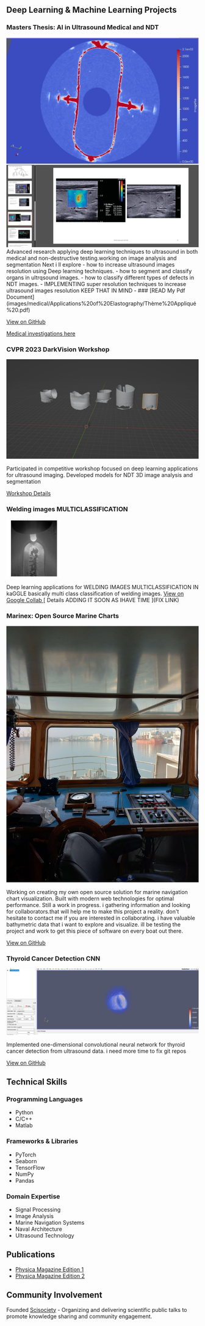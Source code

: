 ## Deep Learning & Machine Learning Projects

### Masters Thesis: AI in Ultrasound Medical and NDT
<img src="images/AI/1.jpg?raw=true"/>
<img src="images/medical/ApplicationsofElastography/Screenshot_2.png?raw=true"/>
Advanced research applying deep learning techniques to ultrasound in both medical and non-destructive testing.working on image analysis and segmentation Next i ll explore 
-   how to increase ultrasound images resolution using Deep learning techniques.
-   how to segment and classify organs in ultrqsound images.
-   how to classify different types of defects in NDT images.
-   IMPLEMENTING super resolution techniques to increase ultrasound images resolution KEEP THAT IN MIND
-   
### 
[READ My Pdf Document](images/medical/Applications%20of%20Elastography/Thème%20Appliqué%20.pdf)

[View on GitHub](https://github.com/sahlidjouad/Masters-NDT-AI/)

[Medical investigations here](https://github.com/sahlidjouad/projects_medical/)

### CVPR 2023 DarkVision Workshop
<img src="images/AI/2.jpg?raw=true"/>

Participated in competitive workshop focused on deep learning applications for ultrasound imaging. Developed models for NDT 3D image analysis and segmentation 

[Workshop Details](https://www.cvpr2023-dl-ultrasound.com/)
### Welding images MULTICLASSIFICATION  
<img src="images/AI/Screenshot_1.png?raw=true"/>

 Deep learning applications for WELDING IMAGES MULTICLASSIFICATION IN kaGGLE
basically multi class classification of welding images.
[View on Google Collab ](https://colab.research.google.com/drive/1rbCZELuMOTRg6xxD7YGBHFRCBVZd4Fu-?usp=sharing)
[ Details ADDING IT SOON AS IHAVE TIME ](FIX LINK)
### Marinex: Open Source Marine Charts
<img src="images/Marine/1.jpg?raw=true"/>

Working on creating my own open source solution for marine navigation chart visualization. Built with modern web technologies for optimal performance.
Still a work in progress. i gathering information and looking for collaborators.that will help me to make this project a reality.
don't hesitate to contact me if you are interested in collaborating. 
i have valuable bathymetric data that i want to explore and visualize. ill be testing the project and work to get this piece of software on every boat out there.

[View on GitHub](https://github.com/sahlidjouad/Marinex)

### Thyroid Cancer Detection CNN
<img src="images/AI/3.jpg?raw=true"/>

Implemented one-dimensional convolutional neural network for thyroid cancer detection from ultrasound data.
i need  more time to fix git repos 

[View on GitHub](https://github.com/sahlidjouad/One-Dimension-CNN-for-thyroid-cancer)

## Technical Skills

### Programming Languages
- Python 
- C/C++
- Matlab

### Frameworks & Libraries
- PyTorch
- Seaborn
- TensorFlow
- NumPy
- Pandas

### Domain Expertise
- Signal Processing
- Image Analysis 
- Marine Navigation Systems
- Naval Architecture
- Ultrasound Technology

## Publications

- [Physica Magazine Edition 1](https://www.calameo.com/read/0051282113d00f28ad4d2)
- [Physica Magazine Edition 2](https://www.calameo.com/read/005128211073ff1b10349)

## Community Involvement

Founded [Scisociety](https://www.instagram.com/scisociety/) - Organizing and delivering scientific public talks to promote knowledge sharing and community engagement.

